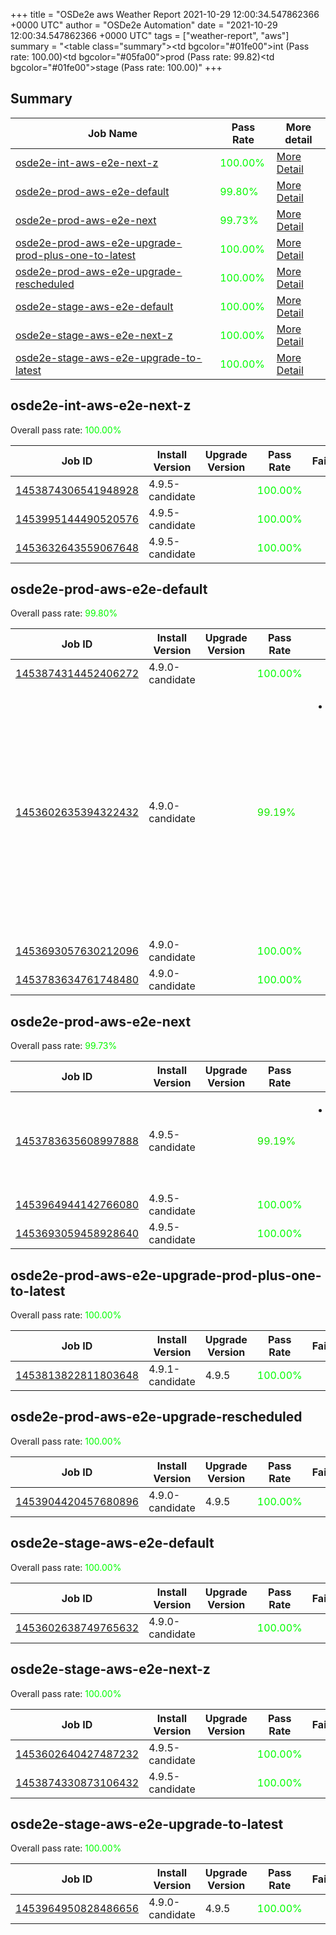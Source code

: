 +++
title = "OSDe2e aws Weather Report 2021-10-29 12:00:34.547862366 +0000 UTC"
author = "OSDe2e Automation"
date = "2021-10-29 12:00:34.547862366 +0000 UTC"
tags = ["weather-report", "aws"]
summary = "<table class=\"summary\"><tr><td bgcolor=\"#01fe00\"></td><td>int (Pass rate: 100.00)</td></tr><tr><td bgcolor=\"#05fa00\"></td><td>prod (Pass rate: 99.82)</td></tr><tr><td bgcolor=\"#01fe00\"></td><td>stage (Pass rate: 100.00)</td></tr></table>"
+++
## Summary

| Job Name | Pass Rate | More detail |
|----------|-----------|-------------|
|[osde2e-int-aws-e2e-next-z](https://prow.ci.openshift.org/?job=osde2e-int-aws-e2e-next-z)| <span style="color:#01fe00;">100.00%</span>|[More Detail](#osde2e-int-aws-e2e-next-z)|
|[osde2e-prod-aws-e2e-default](https://prow.ci.openshift.org/?job=osde2e-prod-aws-e2e-default)| <span style="color:#06f900;">99.80%</span>|[More Detail](#osde2e-prod-aws-e2e-default)|
|[osde2e-prod-aws-e2e-next](https://prow.ci.openshift.org/?job=osde2e-prod-aws-e2e-next)| <span style="color:#07f800;">99.73%</span>|[More Detail](#osde2e-prod-aws-e2e-next)|
|[osde2e-prod-aws-e2e-upgrade-prod-plus-one-to-latest](https://prow.ci.openshift.org/?job=osde2e-prod-aws-e2e-upgrade-prod-plus-one-to-latest)| <span style="color:#01fe00;">100.00%</span>|[More Detail](#osde2e-prod-aws-e2e-upgrade-prod-plus-one-to-latest)|
|[osde2e-prod-aws-e2e-upgrade-rescheduled](https://prow.ci.openshift.org/?job=osde2e-prod-aws-e2e-upgrade-rescheduled)| <span style="color:#01fe00;">100.00%</span>|[More Detail](#osde2e-prod-aws-e2e-upgrade-rescheduled)|
|[osde2e-stage-aws-e2e-default](https://prow.ci.openshift.org/?job=osde2e-stage-aws-e2e-default)| <span style="color:#01fe00;">100.00%</span>|[More Detail](#osde2e-stage-aws-e2e-default)|
|[osde2e-stage-aws-e2e-next-z](https://prow.ci.openshift.org/?job=osde2e-stage-aws-e2e-next-z)| <span style="color:#01fe00;">100.00%</span>|[More Detail](#osde2e-stage-aws-e2e-next-z)|
|[osde2e-stage-aws-e2e-upgrade-to-latest](https://prow.ci.openshift.org/?job=osde2e-stage-aws-e2e-upgrade-to-latest)| <span style="color:#01fe00;">100.00%</span>|[More Detail](#osde2e-stage-aws-e2e-upgrade-to-latest)|



## osde2e-int-aws-e2e-next-z

Overall pass rate: <span style="color:#01fe00;">100.00%</span>

| Job ID | Install Version | Upgrade Version | Pass Rate | Failures |
|--------|-----------------|-----------------|-----------|----------|
[1453874306541948928](https://prow.ci.openshift.org/view/gs/origin-ci-test/logs/osde2e-int-aws-e2e-next-z/1453874306541948928) | 4.9.5-candidate |  | <span style="color:#01fe00;">100.00%</span>|
[1453995144490520576](https://prow.ci.openshift.org/view/gs/origin-ci-test/logs/osde2e-int-aws-e2e-next-z/1453995144490520576) | 4.9.5-candidate |  | <span style="color:#01fe00;">100.00%</span>|
[1453632643559067648](https://prow.ci.openshift.org/view/gs/origin-ci-test/logs/osde2e-int-aws-e2e-next-z/1453632643559067648) | 4.9.5-candidate |  | <span style="color:#01fe00;">100.00%</span>|



## osde2e-prod-aws-e2e-default

Overall pass rate: <span style="color:#06f900;">99.80%</span>

| Job ID | Install Version | Upgrade Version | Pass Rate | Failures |
|--------|-----------------|-----------------|-----------|----------|
[1453874314452406272](https://prow.ci.openshift.org/view/gs/origin-ci-test/logs/osde2e-prod-aws-e2e-default/1453874314452406272) | 4.9.0-candidate |  | <span style="color:#01fe00;">100.00%</span>|
[1453602635394322432](https://prow.ci.openshift.org/view/gs/origin-ci-test/logs/osde2e-prod-aws-e2e-default/1453602635394322432) | 4.9.0-candidate |  | <span style="color:#15ea00;">99.19%</span>|<ul><li>[install] [Suite: operators] [OSD] Custom Domains Operator Should allow dedicated-admins to create custom domains Should be resolvable by external services</li></ul>
[1453693057630212096](https://prow.ci.openshift.org/view/gs/origin-ci-test/logs/osde2e-prod-aws-e2e-default/1453693057630212096) | 4.9.0-candidate |  | <span style="color:#01fe00;">100.00%</span>|
[1453783634761748480](https://prow.ci.openshift.org/view/gs/origin-ci-test/logs/osde2e-prod-aws-e2e-default/1453783634761748480) | 4.9.0-candidate |  | <span style="color:#01fe00;">100.00%</span>|



## osde2e-prod-aws-e2e-next

Overall pass rate: <span style="color:#07f800;">99.73%</span>

| Job ID | Install Version | Upgrade Version | Pass Rate | Failures |
|--------|-----------------|-----------------|-----------|----------|
[1453783635608997888](https://prow.ci.openshift.org/view/gs/origin-ci-test/logs/osde2e-prod-aws-e2e-next/1453783635608997888) | 4.9.5-candidate |  | <span style="color:#15ea00;">99.19%</span>|<ul><li>[install] [Suite: operators] CloudIngressOperator rh-api-test cidr block changes should updated the service</li></ul>
[1453964944142766080](https://prow.ci.openshift.org/view/gs/origin-ci-test/logs/osde2e-prod-aws-e2e-next/1453964944142766080) | 4.9.5-candidate |  | <span style="color:#01fe00;">100.00%</span>|
[1453693059458928640](https://prow.ci.openshift.org/view/gs/origin-ci-test/logs/osde2e-prod-aws-e2e-next/1453693059458928640) | 4.9.5-candidate |  | <span style="color:#01fe00;">100.00%</span>|



## osde2e-prod-aws-e2e-upgrade-prod-plus-one-to-latest

Overall pass rate: <span style="color:#01fe00;">100.00%</span>

| Job ID | Install Version | Upgrade Version | Pass Rate | Failures |
|--------|-----------------|-----------------|-----------|----------|
[1453813822811803648](https://prow.ci.openshift.org/view/gs/origin-ci-test/logs/osde2e-prod-aws-e2e-upgrade-prod-plus-one-to-latest/1453813822811803648) | 4.9.1-candidate | 4.9.5 | <span style="color:#01fe00;">100.00%</span>|



## osde2e-prod-aws-e2e-upgrade-rescheduled

Overall pass rate: <span style="color:#01fe00;">100.00%</span>

| Job ID | Install Version | Upgrade Version | Pass Rate | Failures |
|--------|-----------------|-----------------|-----------|----------|
[1453904420457680896](https://prow.ci.openshift.org/view/gs/origin-ci-test/logs/osde2e-prod-aws-e2e-upgrade-rescheduled/1453904420457680896) | 4.9.0-candidate | 4.9.5 | <span style="color:#01fe00;">100.00%</span>|



## osde2e-stage-aws-e2e-default

Overall pass rate: <span style="color:#01fe00;">100.00%</span>

| Job ID | Install Version | Upgrade Version | Pass Rate | Failures |
|--------|-----------------|-----------------|-----------|----------|
[1453602638749765632](https://prow.ci.openshift.org/view/gs/origin-ci-test/logs/osde2e-stage-aws-e2e-default/1453602638749765632) | 4.9.0-candidate |  | <span style="color:#01fe00;">100.00%</span>|



## osde2e-stage-aws-e2e-next-z

Overall pass rate: <span style="color:#01fe00;">100.00%</span>

| Job ID | Install Version | Upgrade Version | Pass Rate | Failures |
|--------|-----------------|-----------------|-----------|----------|
[1453602640427487232](https://prow.ci.openshift.org/view/gs/origin-ci-test/logs/osde2e-stage-aws-e2e-next-z/1453602640427487232) | 4.9.5-candidate |  | <span style="color:#01fe00;">100.00%</span>|
[1453874330873106432](https://prow.ci.openshift.org/view/gs/origin-ci-test/logs/osde2e-stage-aws-e2e-next-z/1453874330873106432) | 4.9.5-candidate |  | <span style="color:#01fe00;">100.00%</span>|



## osde2e-stage-aws-e2e-upgrade-to-latest

Overall pass rate: <span style="color:#01fe00;">100.00%</span>

| Job ID | Install Version | Upgrade Version | Pass Rate | Failures |
|--------|-----------------|-----------------|-----------|----------|
[1453964950828486656](https://prow.ci.openshift.org/view/gs/origin-ci-test/logs/osde2e-stage-aws-e2e-upgrade-to-latest/1453964950828486656) | 4.9.0-candidate | 4.9.5 | <span style="color:#01fe00;">100.00%</span>|




